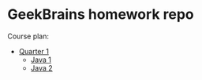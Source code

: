 # GeekBrains homework repo
Course plan:
* [Quarter 1](https://github.com/burtsdenis/geekBrainsHomeWork/tree/master/src/ru/geekbrains/quarter1)
    * [Java 1](https://github.com/burtsdenis/geekBrainsHomeWork/tree/master/src/ru/geekbrains/quarter1/java1)
    * [Java 2](https://github.com/burtsdenis/geekBrainsHomeWork/tree/master/src/ru/geekbrains/quarter1/java2) 